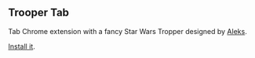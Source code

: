 ## Trooper Tab

Tab Chrome extension with a fancy Star Wars Tropper designed by [Aleks][1].

[Install it][2].


  [1]: https://github.com/achudars
  [2]: https://chrome.google.com/webstore/detail/clock-star-wars-tropper-t/ecafomfhldlinhnghoddcdnbgifigaao?hl=en-US&utm_source=chrome-ntp-launcher


